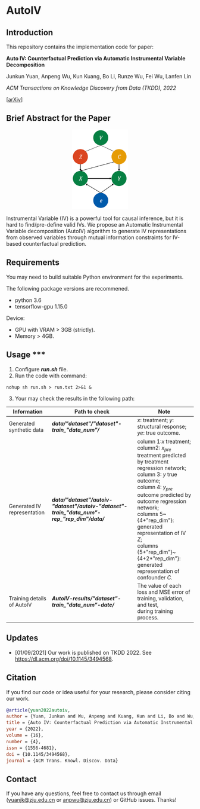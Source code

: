 # AutoIV

## Introduction

This repository contains the implementation code for paper:

**Auto IV: Counterfactual Prediction via Automatic Instrumental Variable Decomposition**

Junkun Yuan, Anpeng Wu, Kun Kuang, Bo Li, Runze Wu, Fei Wu, Lanfen Lin

*ACM Transactions on Knowledge Discovery from Data (TKDD), 2022*

[[arXiv](https://arxiv.org/abs/2107.05884)]

## Brief Abstract for the Paper

<p align="center">
    <img src="framework.png" width="150"> <br>
</p>

Instrumental Variable (IV) is a powerful tool for causal inference, but it is hard to find/pre-define valid IVs. We propose an Automatic Instrumental Variable decomposition (AutoIV) algorithm to generate IV representations from observed variables through mutual information constraints for IV-based counterfactual prediction.

## Requirements

You may need to build suitable Python environment for the experiments.

The following package versions are recommened.

* python 3.6
* tensorflow-gpu 1.15.0

Device:

* GPU with VRAM > 3GB (strictly).
* Memory > 4GB.

## Usage ***

1. Configure ***run.sh*** file.
2. Run the code with command:

```
nohup sh run.sh > run.txt 2>&1 &
```

3. Your may check the results in the following path:

| Information                 | Path to check                                                                               | Note                                                                                                                                                                                                                                                                                                                                                                      |
| --------------------------- | ------------------------------------------------------------------------------------------- | ------------------------------------------------------------------------------------------------------------------------------------------------------------------------------------------------------------------------------------------------------------------------------------------------------------------------------------------------------------------------- |
| Generated synthetic data    | ***data/"dataset"/"dataset"-train_"data_num"/***                                            | $x$: treatment; $y$: structural response; $ye$: true outcome.                                                                                                                                                                                                                                                                                                             |
| Generated IV representation | ***data/"dataset"/autoiv-"dataset"/autoiv-"dataset"-train_"data_num"-rep_"rep_dim"/data/*** | column 1:$x$ treatment;<br />column2: $x_{pre}$ treatment predicted by treatment regression network;<br />column 3: $y$ true outcome;<br />column 4: $y_{pre}$ outcome predicted by outcome regression network;<br />columns 5~{4+"rep_dim"}: generated representation of IV $Z$;<br />columns {5+"rep_dim"}~{4+2*"rep_dim"}: generated representation of confounder $C$. |
| Training details of AutoIV  | ***AutoIV-results/"dataset"-train_"data_num"-date/***                                       | The value of each loss and MSE error of training, validation, and test,<br />during training process.                                                                                                                                                                                                                                                                     |

## Updates

- [01/09/2021] Our work is published on TKDD 2022. See https://dl.acm.org/doi/10.1145/3494568.

## Citation

If you find our code or idea useful for your research, please consider citing our work.

```bib
@article{yuan2022autoiv,
author = {Yuan, Junkun and Wu, Anpeng and Kuang, Kun and Li, Bo and Wu, Runze and Wu, Fei and Lin, Lanfen},
title = {Auto IV: Counterfactual Prediction via Automatic Instrumental Variable Decomposition},
year = {2022},
volume = {16},
number = {4},
issn = {1556-4681},
doi = {10.1145/3494568},
journal = {ACM Trans. Knowl. Discov. Data}
```

## Contact

If you have any questions, feel free to contact us through email (yuanjk@zju.edu.cn or anpwu@zju.edu.cn) or GitHub issues. Thanks!
